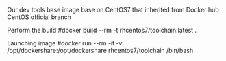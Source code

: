 Our dev tools base image base on CentOS7 that inherited from Docker hub CentOS official branch

Perform the build
#docker build --rm -t rhcentos7/toolchain:latest .


Launching image
#docker run --rm -it -v /opt/dockershare:/opt/dockershare rhcentos7/toolchain /bin/bash